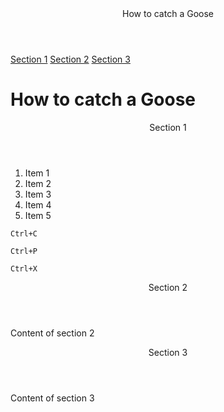 <!DOCTYPE html>
  <html>
    <head>
      <meta charset="UTF-8"/>
      <meta name="viewport" content="width=device-width, initial-scale=1.0"/>
      <link rel="stylesheet" href="styles.css"/>
      <title>How to catch a Goose</title>
    </head>
  <body>
    <nav id="navbar">
      <header>How to catch a Goose</header>
        <a class="nav-link" href="#section_1">Section 1</a>
        <a class="nav-link" href="#section_2">Section 2</a>
        <a class="nav-link" href="#section_3">Section 3</a>
    </nav>
    <main id="main-doc">
      <h1>How to catch a Goose</h1>
      <section class="main-section" id="section_1">
        <header>Section 1</header>
        <p>
          <ol>
            <li>Item 1</li>
            <li>
              Item 2
            </li>
            <li>
              Item 3
            </li>
            <li>
              Item 4
            </li>
            <li>
              Item 5
            </li>
          </ol>
        </p>
        <p>
          <code>Ctrl+C</code>
        </p>
        <p>
          <code>Ctrl+P</code>
        </p>
        <p>
          <code>Ctrl+X</code>
        </p>
      </section>
      <section class="main-section" id="section_2">
        <header>Section 2</header>
        <p>
           Content of section 2
        </p>
      </section>
      <section class="main-section" id="section_3">
        <header>Section 3</header>
        <p>
         Content of section 3
        </p>
      </section>
    </main>
  </body>
  </hmtl>
